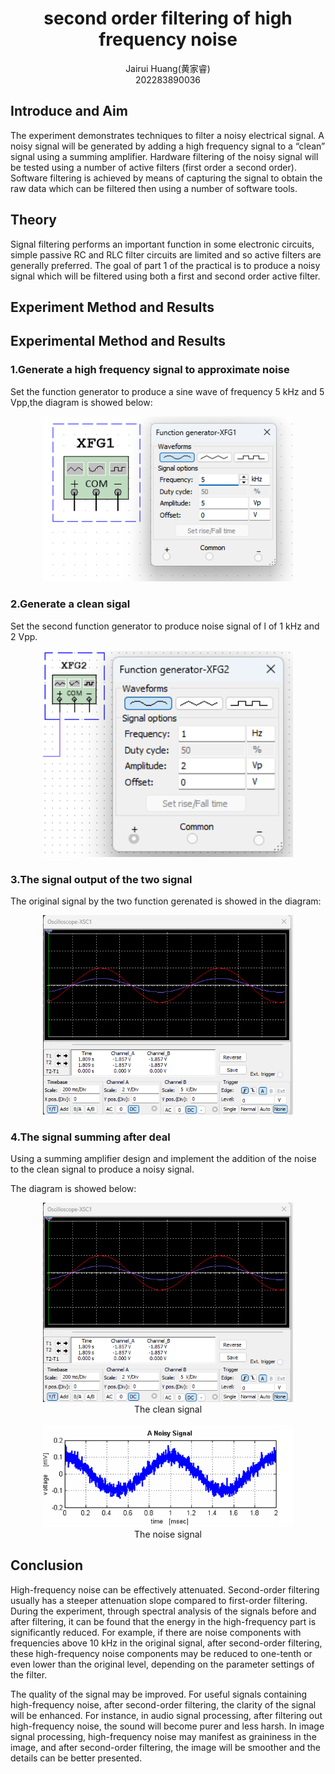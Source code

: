 # <center>second order filtering of high frequency noise</center>
<center>Jairui Huang(黄家睿)</center>
<center>202283890036</center>

## Introduce and Aim
The experiment demonstrates techniques to filter a noisy electrical signal.
A noisy signal will be generated by adding a high frequency signal to a “clean” 
signal using a summing amplifier. 
Hardware filtering of the noisy signal will be tested using a number of active 
filters (first order a second order). 
Software filtering is achieved by means of capturing the signal to obtain the 
raw data which can be filtered then using a number of software tools.

## Theory
Signal filtering performs an important function in some electronic circuits, 
simple passive RC and RLC filter circuits are limited and so active filters are 
generally preferred. The goal of part 1 of the practical is to produce a noisy 
signal which will be filtered using both a first and second order active filter.

## Experiment Method and Results
## Experimental Method and Results
### 1.Generate a high frequency signal to approximate noise
Set the function generator to produce a sine wave of frequency 5 kHz and 
5 Vpp,the diagram is showed below:
<div style="text-align: center;">
    <img src="../Lab_picture/Lab8_sincSingalWithData.png" alt="Signal Diagram" width="400" />
</div>

### 2.Generate a clean sigal

Set the second function generator to produce noise signal of l of 1 kHz and 2 Vpp.
<div style="text-align: center;">
    <img src="../Lab_picture/Lab9_singal2.png" alt="Signal Diagram" width="400" />
</div>

### 3.The signal output of the two signal

The original signal by the two function gerenated is showed in the diagram:
<div style="text-align: center;">
    <img src="../Lab_picture/Lab9_signal_diagram.png" alt="Signal Diagram" width="400" />
</div>

### 4.The signal summing after deal

Using a summing amplifier design and implement the addition of the noise to 
the clean signal to produce a noisy signal.

The diagram is showed below:


<div style="text-align: center;">
    <img src="../Lab_picture/Lab9_signal_diagram.png" alt="Signal Diagram" width="400" />
</div>
<center>The clean signal</center>


<br>

<div style="text-align: center;">
    <img src="../Lab_picture/Lab9_noiseSignal.png" alt="Signal Diagram" width="400" />
</div>
<center>The noise signal</center>

## Conclusion
High-frequency noise can be effectively attenuated. Second-order filtering usually has a steeper attenuation slope compared to first-order filtering. During the experiment, through spectral analysis of the signals before and after filtering, it can be found that the energy in the high-frequency part is significantly reduced. For example, if there are noise components with frequencies above 10 kHz in the original signal, after second-order filtering, these high-frequency noise components may be reduced to one-tenth or even lower than the original level, depending on the parameter settings of the filter.

The quality of the signal may be improved. For useful signals containing high-frequency noise, after second-order filtering, the clarity of the signal will be enhanced. For instance, in audio signal processing, after filtering out high-frequency noise, the sound will become purer and less harsh. In image signal processing, high-frequency noise may manifest as graininess in the image, and after second-order filtering, the image will be smoother and the details can be better presented. 